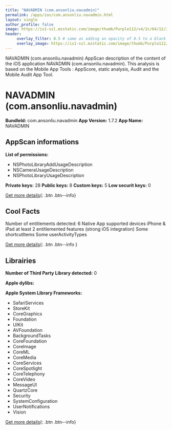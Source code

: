```yaml
---
title: "NAVADMIN (com.ansonliu.navadmin)"
permalink: /apps/ios/com.ansonliu.navadmin.html
layout: single
author_profile: false
image: https://is1-ssl.mzstatic.com/image/thumb/Purple112/v4/2c/64/12/2c64122f-b4d2-b0f4-8a9b-4c1078e153f0/AppIcon-0-1x_U007emarketing-0-7-0-85-220.png/512x512bb.jpg
header: 
     overlay_filter: 0.5 # same as adding an opacity of 0.5 to a black background
     overlay_image: https://is1-ssl.mzstatic.com/image/thumb/Purple112/v4/2c/64/12/2c64122f-b4d2-b0f4-8a9b-4c1078e153f0/AppIcon-0-1x_U007emarketing-0-7-0-85-220.png/512x512bb.jpg
---
```

NAVADMIN (com.ansonliu.navadmin) AppScan description of the content of the iOS application NAVADMIN (com.ansonliu.navadmin). This analysis is based on the Mobile App Tools : AppScore, static analysis, Audit and the Mobile Audit App Tool.

# NAVADMIN (com.ansonliu.navadmin)

**BundleId:** com.ansonliu.navadmin
**App Version:** 1.7.2
**App Name:** NAVADMIN


## AppScan informations 

**List of permissions:** 
- NSPhotoLibraryAddUsageDescription
- NSCameraUsageDescription
- NSPhotoLibraryUsageDescription
  
  
**Private keys:** 28
**Public keys:** 8
**Custom keys:** 5
**Low securit keys:** 0
  
[Get more details](/pricing.html){: .btn .btn--info}

## Cool Facts

Number of entitlements detected: 6
Native App
supported devices iPhone & iPad
at least 2 entitlemented features (strong iOS integration)
Some shortcutItems 
Some userActivityTypes
  
[Get more details](/pricing.html){: .btn .btn--info }

## Librairies 
**Number of Third Party Library detected:** 0


**Apple dylibs:**


**Apple System Library Frameworks:**
- SafariServices
- StoreKit
- CoreGraphics
- Foundation
- UIKit
- AVFoundation
- BackgroundTasks
- CoreFoundation
- CoreImage
- CoreML
- CoreMedia
- CoreServices
- CoreSpotlight
- CoreTelephony
- CoreVideo
- MessageUI
- QuartzCore
- Security
- SystemConfiguration
- UserNotifications
- Vision


  
[Get more details](/pricing.html){: .btn .btn--info}


